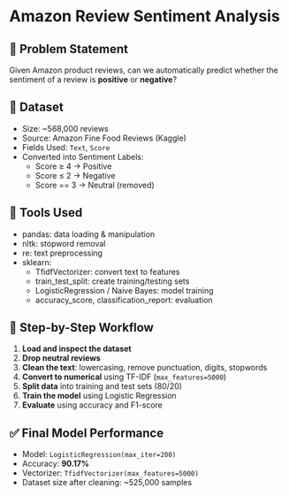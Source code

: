 # Amazon Review Sentiment Analysis

## 🧠 Problem Statement
Given Amazon product reviews, can we automatically predict whether the sentiment of a review is **positive** or **negative**?

## 📁 Dataset
- Size: ~568,000 reviews
- Source: Amazon Fine Food Reviews (Kaggle)
- Fields Used: `Text`, `Score`
- Converted into Sentiment Labels:
  - Score ≥ 4 → Positive
  - Score ≤ 2 → Negative
  - Score == 3 → Neutral (removed)

## 🔧 Tools Used
- pandas: data loading & manipulation
- nltk: stopword removal
- re: text preprocessing
- sklearn:
  - TfidfVectorizer: convert text to features
  - train_test_split: create training/testing sets
  - LogisticRegression / Naive Bayes: model training
  - accuracy_score, classification_report: evaluation

## 🧹 Step-by-Step Workflow
1. **Load and inspect the dataset**
2. **Drop neutral reviews**
3. **Clean the text**: lowercasing, remove punctuation, digits, stopwords
4. **Convert to numerical** using TF-IDF (`max_features=5000`)
5. **Split data** into training and test sets (80/20)
6. **Train the model** using Logistic Regression
7. **Evaluate** using accuracy and F1-score

## ✅ Final Model Performance
- Model: `LogisticRegression(max_iter=200)`
- Accuracy: **90.17%**
- Vectorizer: `TfidfVectorizer(max_features=5000)`
- Dataset size after cleaning: ~525,000 samples